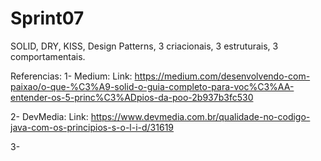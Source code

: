 # Sprint07
SOLID, DRY, KISS, Design Patterns, 3 criacionais, 3 estruturais, 3 comportamentais.


Referencias:
1- Medium: Link: https://medium.com/desenvolvendo-com-paixao/o-que-%C3%A9-solid-o-guia-completo-para-voc%C3%AA-entender-os-5-princ%C3%ADpios-da-poo-2b937b3fc530


2- DevMedia: Link: https://www.devmedia.com.br/qualidade-no-codigo-java-com-os-principios-s-o-l-i-d/31619


3- 
